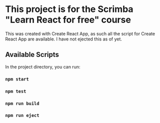 # This project is for the Scrimba "Learn React for free" course

This was created with Create React App, as such all the script for Create React App are available. I have not ejected this as of yet.

## Available Scripts

In the project directory, you can run:

### `npm start`


### `npm test`


### `npm run build`


### `npm run eject`

